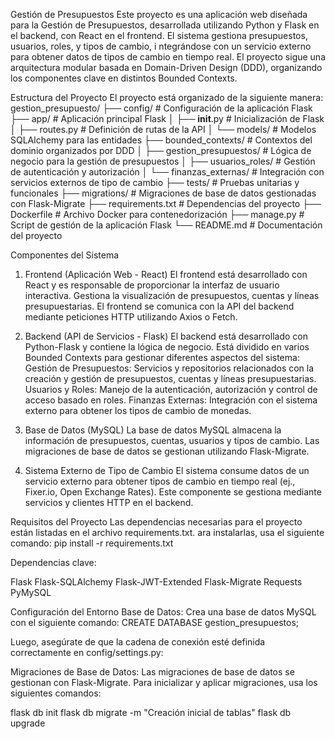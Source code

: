 Gestión de Presupuestos
Este proyecto es una aplicación web diseñada para la Gestión de Presupuestos,
desarrollada utilizando Python y Flask en el backend, con React en el frontend.
El sistema gestiona presupuestos, usuarios, roles, y tipos de cambio, i
ntegrándose con un servicio externo para obtener datos de tipos de cambio en tiempo real.
El proyecto sigue una arquitectura modular basada en Domain-Driven Design (DDD), 
organizando los componentes clave en distintos Bounded Contexts.

Estructura del Proyecto
El proyecto está organizado de la siguiente manera:
gestion_presupuesto/
├── config/                 # Configuración de la aplicación Flask
├── app/                    # Aplicación principal Flask
│   ├── __init__.py         # Inicialización de Flask
│   ├── routes.py           # Definición de rutas de la API
│   └── models/             # Modelos SQLAlchemy para las entidades
├── bounded_contexts/        # Contextos del dominio organizados por DDD
│   ├── gestion_presupuestos/  # Lógica de negocio para la gestión de presupuestos
│   ├── usuarios_roles/        # Gestión de autenticación y autorización
│   └── finanzas_externas/     # Integración con servicios externos de tipo de cambio
├── tests/                  # Pruebas unitarias y funcionales
├── migrations/             # Migraciones de base de datos gestionadas con Flask-Migrate
├── requirements.txt        # Dependencias del proyecto
├── Dockerfile              # Archivo Docker para contenedorización
├── manage.py               # Script de gestión de la aplicación Flask
└── README.md               # Documentación del proyecto

Componentes del Sistema
1. Frontend (Aplicación Web - React)
El frontend está desarrollado con React y es responsable de proporcionar la interfaz de
usuario interactiva. Gestiona la visualización de presupuestos, cuentas y líneas 
presupuestarias. El frontend se comunica con la API del backend mediante peticiones 
HTTP utilizando Axios o Fetch.

2. Backend (API de Servicios - Flask)
El backend está desarrollado con Python-Flask y contiene la lógica de negocio. 
Está dividido en varios Bounded Contexts para gestionar diferentes aspectos del sistema:
Gestión de Presupuestos: Servicios y repositorios relacionados con 
la creación y gestión de presupuestos, cuentas y líneas presupuestarias.
Usuarios y Roles: Manejo de la autenticación, autorización y control de acceso basado 
en roles.
Finanzas Externas: Integración con el sistema externo para obtener los tipos de
cambio de monedas.

3. Base de Datos (MySQL)
La base de datos MySQL almacena la información de presupuestos, cuentas, 
usuarios y tipos de cambio. Las migraciones de base de datos se gestionan utilizando 
Flask-Migrate.

5. Sistema Externo de Tipo de Cambio
El sistema consume datos de un servicio externo para obtener 
tipos de cambio en tiempo real (ej., Fixer.io, Open Exchange Rates). 
Este componente se gestiona mediante servicios y clientes HTTP en el backend.

Requisitos del Proyecto
Las dependencias necesarias para el proyecto están listadas en el archivo requirements.txt. 
ara instalarlas, usa el siguiente comando:
pip install -r requirements.txt

Dependencias clave:

Flask
Flask-SQLAlchemy
Flask-JWT-Extended
Flask-Migrate
Requests
PyMySQL


Configuración del Entorno
Base de Datos: Crea una base de datos MySQL con el siguiente comando:
CREATE DATABASE gestion_presupuestos;

Luego, asegúrate de que la cadena de conexión esté 
definida correctamente en config/settings.py:

Migraciones de Base de Datos: Las migraciones de base de datos se gestionan con Flask-Migrate. 
Para inicializar y aplicar migraciones, usa los siguientes comandos:

flask db init
flask db migrate -m "Creación inicial de tablas"
flask db upgrade

